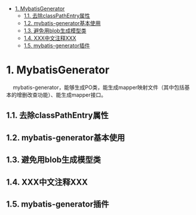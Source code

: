 
<!-- TOC -->

- [1. MybatisGenerator](#1-mybatisgenerator)
    - [1.1. 去除classPathEntry属性](#11-去除classpathentry属性)
    - [1.2. mybatis-generator基本使用](#12-mybatis-generator基本使用)
    - [1.3. 避免用blob生成模型类](#13-避免用blob生成模型类)
    - [1.4. XXX中文注释XXX](#14-xxx中文注释xxx)
    - [1.5. mybatis-generator插件](#15-mybatis-generator插件)

<!-- /TOC -->


# 1. MybatisGenerator  
&emsp; mybatis-generator，能够生成PO类，能生成mapper映射文件（其中包括基本的增删改查功能）、能生成mapper接口。  



## 1.1. 去除classPathEntry属性 
<!-- 

去除classPathEntry属性  
https://blog.csdn.net/fglxhlw/article/details/108735530

-->


## 1.2. mybatis-generator基本使用  


## 1.3. 避免用blob生成模型类

<!-- 

https://www.5axxw.com/questions/content/dkqfvh
https://blog.csdn.net/lenny_wants/article/details/123649547

-->

## 1.4. XXX中文注释XXX  



## 1.5. mybatis-generator插件  
<!-- 
http://events.jianshu.io/p/207b7d208e9c
https://blog.csdn.net/u011781521/article/details/78695396

-->


